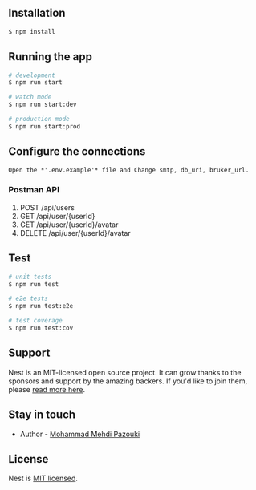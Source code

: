 ## Installation

```bash
$ npm install
```

## Running the app

```bash
# development
$ npm run start

# watch mode
$ npm run start:dev

# production mode
$ npm run start:prod
```
## Configure the connections

    Open the *'.env.example'* file and Change smtp, db_uri, bruker_url.

### Postman API 

1. POST /api/users  
2. GET /api/user/{userId}  
3. GET /api/user/{userId}/avatar  
4. DELETE /api/user/{userId}/avatar  

## Test

```bash
# unit tests
$ npm run test

# e2e tests
$ npm run test:e2e

# test coverage
$ npm run test:cov
```

## Support

Nest is an MIT-licensed open source project. It can grow thanks to the sponsors and support by the amazing backers. If you'd like to join them, please [read more here](https://docs.nestjs.com/support).

## Stay in touch

- Author - [Mohammad Mehdi Pazouki](https://www.github.com/mm-pazouki)
## License

Nest is [MIT licensed](LICENSE).
